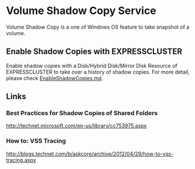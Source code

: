 # Volume Shadow Copy Service
Volume Shadow Copy is a one of Windows OS feature to take snapshot of a volume. 

## Enable Shadow Copies with EXPRESSCLUSTER
Enable shadow copies with a Disk/Hybrid Disk/Mirror Disk Resource of EXPRESSCLUSTER to take over a history of shadow copies. For more detail, please check [EnableShadowCopies.md](https://github.com/EXPRESSCLUSTER/Volume-Shadow-Copy-Service/blob/master/EnableShadowCopies.md).

## Links
### Best Practices for Shadow Copies of Shared Folders
http://technet.microsoft.com/en-us/library/cc753975.aspx

### How to: VSS Tracing
http://blogs.technet.com/b/askcore/archive/2012/04/29/how-to-vss-tracing.aspx
